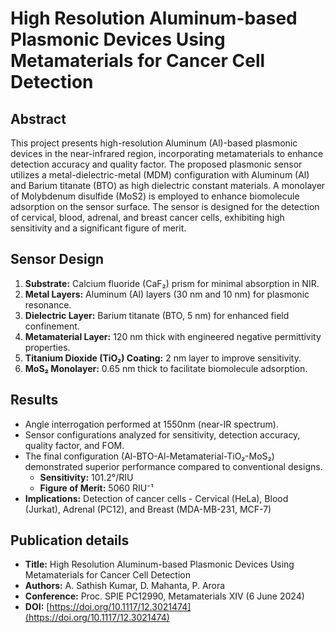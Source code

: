 # High Resolution Aluminum-based Plasmonic Devices Using Metamaterials for Cancer Cell Detection

## Abstract
This project presents high-resolution Aluminum (Al)-based plasmonic devices in the near-infrared region, incorporating metamaterials to enhance detection accuracy and quality factor. The proposed plasmonic sensor utilizes a metal-dielectric-metal (MDM) configuration with Aluminum (Al) and Barium titanate (BTO) as high dielectric constant materials. A monolayer of Molybdenum disulfide (MoS2) is employed to enhance biomolecule adsorption on the sensor surface. The sensor is designed for the detection of cervical, blood, adrenal, and breast cancer cells, exhibiting high sensitivity and a significant figure of merit.

## Sensor Design
1. **Substrate:** Calcium fluoride (CaF₂) prism for minimal absorption in NIR.
2. **Metal Layers:** Aluminum (Al) layers (30 nm and 10 nm) for plasmonic resonance.
3. **Dielectric Layer:** Barium titanate (BTO, 5 nm) for enhanced field confinement.
4. **Metamaterial Layer:** 120 nm thick with engineered negative permittivity properties.
5. **Titanium Dioxide (TiO₂) Coating:** 2 nm layer to improve sensitivity.
6. **MoS₂ Monolayer:** 0.65 nm thick to facilitate biomolecule adsorption.

## Results
- Angle interrogation performed at 1550nm (near-IR spectrum).
- Sensor configurations analyzed for sensitivity, detection accuracy, quality factor, and FOM.
- The final configuration (Al-BTO-Al-Metamaterial-TiO₂-MoS₂) demonstrated superior performance compared to conventional designs.
  - **Sensitivity:** 101.2°/RIU
  - **Figure of Merit:** 5060 RIU⁻¹
- **Implications:** Detection of cancer cells - Cervical (HeLa), Blood (Jurkat), Adrenal (PC12), and Breast (MDA-MB-231, MCF-7)

## Publication details
- **Title:** High Resolution Aluminum-based Plasmonic Devices Using Metamaterials for Cancer Cell Detection
- **Authors:** A. Sathish Kumar, D. Mahanta, P. Arora
- **Conference:** Proc. SPIE PC12990, Metamaterials XIV (6 June 2024)
- **DOI:** [https://doi.org/10.1117/12.3021474](https://doi.org/10.1117/12.3021474)




